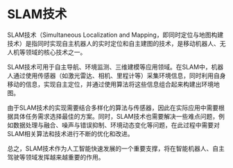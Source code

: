 # SLAM技术
SLAM技术（Simultaneous Localization and Mapping，即同时定位与地图构建技术）是指同时实现自主机器人的实时定位和自主建图的技术，是移动机器人、无人机等领域的核心技术之一。

SLAM技术可用于自主导航、环境监测、三维建模等应用领域。在SLAM中，机器人通过使用传感器（如激光雷达、相机、里程计等）采集环境信息，同时利用自身移动的信息，实现自主定位，并通过使用算法将这些信息组合起来构建出环境地图。

由于SLAM技术的实现需要结合多样化的算法与传感器，因此在实际应用中需要根据具体任务需求选择最佳的方案。同时，SLAM技术也需要解决一些难点问题，例如数据处理与融合、噪声与错误抑制、环境动态变化等问题，在此过程中需要对SLAM相关算法和技术进行不断的优化和改进。

总之，SLAM技术作为人工智能快速发展的一个重要支撑，将在智能机器人、自主驾驶等领域发挥越来越重要的作用。